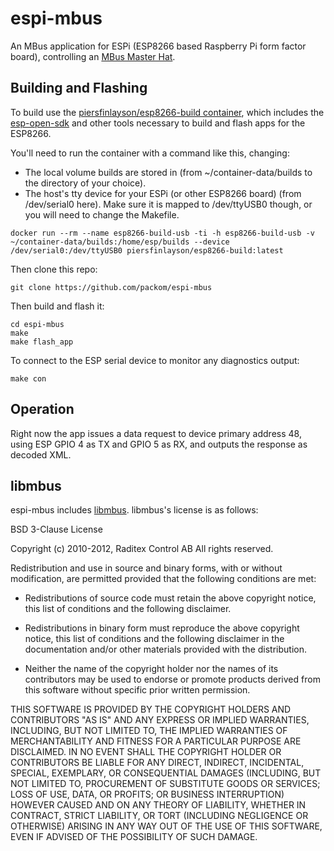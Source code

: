 # espi-mbus

An MBus application for ESPi (ESP8266 based Raspberry Pi form factor board), controlling an [MBus Master Hat](https://www.packom.net/m-bus-master-hat/).

## Building and Flashing

To build use the [piersfinlayson/esp8266-build container](https://hub.docker.com/r/piersfinlayson/esp8266-build), which includes the [esp-open-sdk](https://github.com/pfalcon/esp-open-sdk) and other tools necessary to build and flash apps for the ESP8266.

You'll need to run the container with a command like this, changing:
* The local volume builds are stored in (from ~/container-data/builds to the directory of your choice).
* The host's tty device for your ESPi (or other ESP8266 board) (from /dev/serial0 here).  Make sure it is mapped to /dev/ttyUSB0 though, or you will need to change the Makefile.

```
docker run --rm --name esp8266-build-usb -ti -h esp8266-build-usb -v ~/container-data/builds:/home/esp/builds --device /dev/serial0:/dev/ttyUSB0 piersfinlayson/esp8266-build:latest
```

Then clone this repo:

```
git clone https://github.com/packom/espi-mbus
```

Then build and flash it:

```
cd espi-mbus
make
make flash_app
```

To connect to the ESP serial device to monitor any diagnostics output:

```
make con
```

## Operation

Right now the app issues a data request to device primary address 48, using ESP GPIO 4 as TX and GPIO 5 as RX, and outputs the response as decoded XML.

## libmbus

espi-mbus includes [libmbus](https://github.com/rscada/libmbus).  libmbus's license is as follows:

BSD 3-Clause License

Copyright (c) 2010-2012, Raditex Control AB
All rights reserved.

Redistribution and use in source and binary forms, with or without
modification, are permitted provided that the following conditions are met:

* Redistributions of source code must retain the above copyright notice, this
  list of conditions and the following disclaimer.

* Redistributions in binary form must reproduce the above copyright notice,
  this list of conditions and the following disclaimer in the documentation
  and/or other materials provided with the distribution.

* Neither the name of the copyright holder nor the names of its
  contributors may be used to endorse or promote products derived from
  this software without specific prior written permission.

THIS SOFTWARE IS PROVIDED BY THE COPYRIGHT HOLDERS AND CONTRIBUTORS "AS IS"
AND ANY EXPRESS OR IMPLIED WARRANTIES, INCLUDING, BUT NOT LIMITED TO, THE
IMPLIED WARRANTIES OF MERCHANTABILITY AND FITNESS FOR A PARTICULAR PURPOSE ARE
DISCLAIMED. IN NO EVENT SHALL THE COPYRIGHT HOLDER OR CONTRIBUTORS BE LIABLE
FOR ANY DIRECT, INDIRECT, INCIDENTAL, SPECIAL, EXEMPLARY, OR CONSEQUENTIAL
DAMAGES (INCLUDING, BUT NOT LIMITED TO, PROCUREMENT OF SUBSTITUTE GOODS OR
SERVICES; LOSS OF USE, DATA, OR PROFITS; OR BUSINESS INTERRUPTION) HOWEVER
CAUSED AND ON ANY THEORY OF LIABILITY, WHETHER IN CONTRACT, STRICT LIABILITY,
OR TORT (INCLUDING NEGLIGENCE OR OTHERWISE) ARISING IN ANY WAY OUT OF THE USE
OF THIS SOFTWARE, EVEN IF ADVISED OF THE POSSIBILITY OF SUCH DAMAGE.

